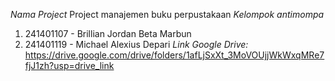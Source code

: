 *Nama Project*
Project manajemen buku perpustakaan
*Kelompok antimompa*
1. 241401107 - Brillian Jordan Beta Marbun
2. 241401119 - Michael Alexius Depari
*Link Google Drive:*
https://drive.google.com/drive/folders/1afLjSxXt_3MoVOUjjWkWxqMRe7fjJ1zh?usp=drive_link
